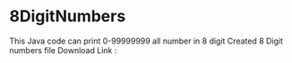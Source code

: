 # 8DigitNumbers
This Java code can print 0-99999999 all number in 8 digit 
Created 8 Digit numbers file Download Link : 
